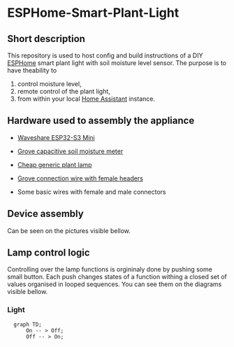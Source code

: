 # ESPHome-Smart-Plant-Light

## Short description

This repository is used to host config and build instructions of a DIY [ESPHome](https://esphome.io/) smart plant light with soil moisture level sensor. The purpose is to have theability to
1) control moisture level, 
2) remote control of the plant light,
3) from within your local [Home Assistant](https://www.home-assistant.io/) instance.

## Hardware used to assembly the appliance

- [Waveshare ESP32-S3 Mini](https://www.waveshare.com/esp32-s3-zero.htm)  

- [Grove capacitive soil moisture meter](https://wiki.seeedstudio.com/Grove-Capacitive_Moisture_Sensor-Corrosion-Resistant/)  

- [Cheap generic plant lamp](https://pl.aliexpress.com/item/1005007970872476.html?spm=a2g0o.productlist.main.33.7fca6Slh6Slhwz&algo_pvid=532ca2c2-ea43-450b-bed2-b29b270a7dc6&algo_exp_id=532ca2c2-ea43-450b-bed2-b29b270a7dc6-32&pdp_ext_f=%7B%22order%22%3A%2221%22%2C%22eval%22%3A%221%22%2C%22fromPage%22%3A%22search%22%7D&pdp_npi=6%40dis%21PLN%2177.28%2148.10%21%21%21147.81%2192.00%21%40211b816617593596407335338ec3c0%2112000043087948416%21sea%21PL%210%21ABX%211%210%21n_tag%3A-29910%3Bd%3A8ce32871%3Bm03_new_user%3A-29895%3BpisId%3A5000000174217209&curPageLogUid=aZW0sXelt6v0&utparam-url=scene%3Asearch%7Cquery_from%3A%7Cx_object_id%3A1005007970872476%7C_p_origin_prod%3A)  

- [Grove connection wire with female headers](https://www.seeedstudio.com/Grove-4-pin-Female-Jumper-to-Grove-4-pin-Conversion-Cable-5-PCs-per-PAck.html)

- Some basic wires with female and male connectors

## Device assembly

Can be seen on the pictures visible bellow.

## Lamp control logic

Controlling over the lamp functions is orgininaly done by pushing some small button. Each push changes states of a function withing a closed set of values organised in looped sequences. You can see them on the diagrams visible bellow.

### Light

```mermaid
  graph TD;
      On -- > Off;
      Off -- > On;
```